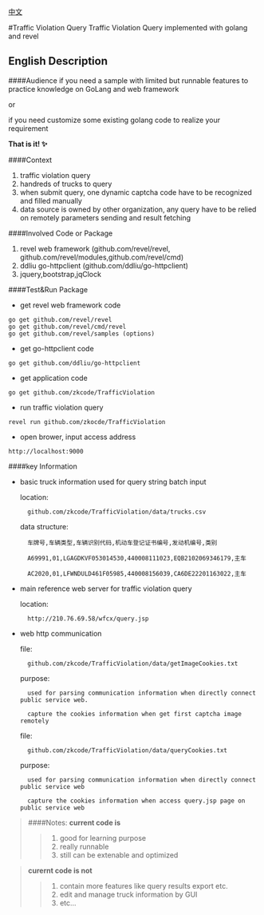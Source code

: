 [中文][chinese] 

[chinese]: https://github.com/zkcode/TrafficViolation/blob/master/README.md

#Traffic Violation Query
Traffic Violation Query implemented with golang and revel 

English Description
----------------------------

####Audience
if you need a sample with limited but runnable features to practice knowledge on GoLang and web framework

or

if you need customize some existing golang code to realize your requirement 

**That is it! :sparkles:**

####Context
1. traffic violation query
2. handreds of trucks to query 
3. when submit query, one dynamic captcha code have to be recognized and filled manually
4. data source is owned by other organization, any query have to be relied on remotely parameters sending and result fetching


####Involved Code or Package
1. revel web framework (github.com/revel/revel, github.com/revel/modules,github.com/revel/cmd)
2. ddliu go-httpclient (github.com/ddliu/go-httpclient)
3. jquery,bootstrap,jqClock


####Test&Run Package
* get revel web framework code
```
go get github.com/revel/revel
go get github.com/revel/cmd/revel
go get github.com/revel/samples (options)
```
* get go-httpclient code
```
go get github.com/ddliu/go-httpclient
```

* get application code
```
go get github.com/zkcode/TrafficViolation
```

* run traffic violation query
```
revel run github.com/zkocde/TrafficViolation
```

* open brower, input access address
```
http://localhost:9000
```

####key Information
* basic truck information used for query string batch input 

	location:

		github.com/zkcode/TrafficViolation/data/trucks.csv

	data structure:

		车牌号,车辆类型,车辆识别代码,机动车登记证书编号,发动机编号,类别

		A69991,01,LGAGDKVF053014530,440008111023,EQB2102069346179,主车

		AC2020,01,LFWNDULD461F05985,440008156039,CA6DE22201163022,主车

* main reference web server for traffic violation query

	location:

		http://210.76.69.58/wfcx/query.jsp

* web http communication

	file:

		github.com/zkcode/TrafficViolation/data/getImageCookies.txt

	purpose:

		used for parsing communication information when directly connect public service web.

		capture the cookies information when get first captcha image remotely

	file:

		github.com/zkcode/TrafficViolation/data/queryCookies.txt

	purpose:

		used for parsing communication information when directly connect public service web
		
		capture the cookies information when access query.jsp page on public service web

> ####Notes:
> **current code is**
> > 1. good for learning purpose
> > 2. really runnable
> > 3. still can be extenable and optimized

>**curernt code is not**
> > 1. contain more features like query results export etc.
> > 2. edit and manage truck information by GUI
> > 3. etc...
